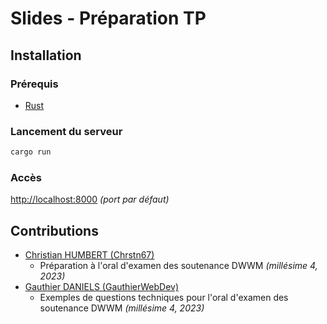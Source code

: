 # Slides - Préparation TP

## Installation

### Prérequis

- [Rust](https://www.rust-lang.org/tools/install)

### Lancement du serveur

```bash
cargo run
```

### Accès

[http://localhost:8000](http://localhost:8000) _(port par défaut)_

## Contributions

- [Christian HUMBERT (Chrstn67)](https://github.com/Chrstn67)
  - Préparation à l'oral d'examen des soutenance DWWM _(millésime 4, 2023)_
- [Gauthier DANIELS (GauthierWebDev)](https://github.com/GauthierWebDev)
  - Exemples de questions techniques pour l'oral d'examen des soutenance DWWM _(millésime 4, 2023)_
